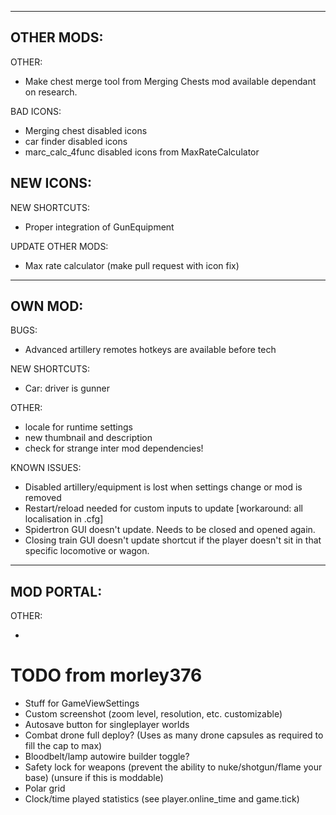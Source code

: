 ---------------------------------------------------------------------------------------------------
OTHER MODS:
---------------------------------------------------------------------------------------------------
OTHER:
- Make chest merge tool from Merging Chests mod available dependant on research.

BAD ICONS:
- Merging chest disabled icons
- car finder disabled icons
- marc_calc_4func disabled icons from MaxRateCalculator

NEW ICONS:
-

NEW SHORTCUTS:
- Proper integration of GunEquipment

UPDATE OTHER MODS:
- Max rate calculator (make pull request with icon fix)


---------------------------------------------------------------------------------------------------
OWN MOD:
---------------------------------------------------------------------------------------------------
BUGS:
- Advanced artillery remotes hotkeys are available before tech

NEW SHORTCUTS:
- Car: driver is gunner

OTHER:
- locale for runtime settings
- new thumbnail and description
- check for strange inter mod dependencies!

KNOWN ISSUES:
- Disabled artillery/equipment is lost when settings change or mod is removed
- Restart/reload needed for custom inputs to update [workaround: all localisation in .cfg]
- Spidertron GUI doesn't update. Needs to be closed and opened again.
- Closing train GUI doesn't update shortcut if the player doesn't sit in that specific locomotive or wagon.

---------------------------------------------------------------------------------------------------
MOD PORTAL:
---------------------------------------------------------------------------------------------------
OTHER:

*


# TODO from morley376

* Stuff for GameViewSettings
* Custom screenshot (zoom level, resolution, etc. customizable)
* Autosave button for singleplayer worlds
* Combat drone full deploy? (Uses as many drone capsules as required to fill the cap to max)
* Bloodbelt/lamp autowire builder toggle?
* Safety lock for weapons (prevent the ability to nuke/shotgun/flame your base) (unsure if this is moddable)
* Polar grid
* Clock/time played statistics (see player.online_time and game.tick)
